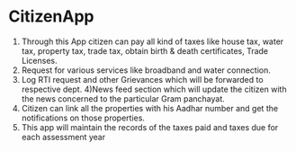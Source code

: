 # CitizenApp

1) Through this App citizen can pay all kind of taxes like house tax, water tax, property tax, trade tax, obtain birth & death certificates, Trade Licenses.
2) Request for various services like broadband and water connection.
3) Log RTI request and other Grievances which will be forwarded to respective dept.
4)News feed section which will update the citizen with the news concerned to the particular Gram panchayat.
5) Citizen can link all the properties with his Aadhar number and get the notifications on those properties.
6) This app will maintain the records of the taxes paid and taxes due for each assessment year
